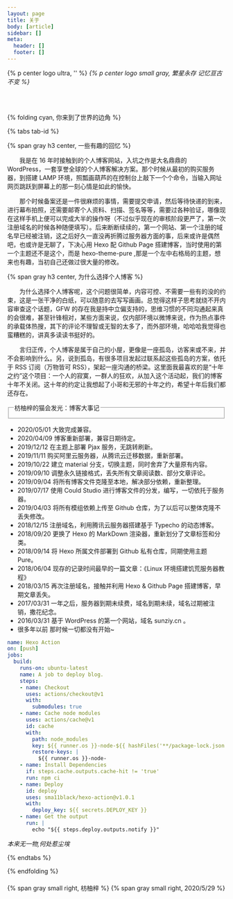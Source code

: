 ```yaml
---
layout: page
title: 关于
body: [article]
sidebar: []
meta:
  header: []
  footer: []
---
```


{% p center logo ultra, '<i class="fal fa-dagger" style="color: #a6d5fa" title="爱我"></i>' %}
*{% p center logo small gray, 繁星永存 记忆亘古不变 %}*

<br>
<br>

{% folding cyan, 你来到了世界的边角 %}

{% tabs tab-id %}

<!-- tab <i class="fal fa-kiss-wink-heart"></i><i style="font-weight: normal;font-style: normal;">&nbsp;关于本站</i> -->

{% span gray h3 center, 一些有趣的回忆 %}

&emsp;&emsp;我是在 16 年时接触到的个人博客网站，入坑之作是大名鼎鼎的 WordPress，一套享誉全球的个人博客解决方案。那个时候从最初的购买服务器，到搭建 LAMP 环境，照瓢画葫芦的在控制台上敲下一个个命令，当输入网址网页跳跃到屏幕上的那一刻心情是如此的愉快。

&emsp;&emsp;那个时候备案还是一件很麻烦的事情，需要提交申请，然后等待快递的到来，进行幕布拍照，还需要邮寄个人资料、扫描、签名等等，需要过各种验证，哪像现在这样手机上便可以完成大半的操作呀（不过似乎现在的审核阶段更严了，第一次注册域名的时候各种随便填写）。后来断断续续的，第一个网站、第一个注册的域名早已经被注销，这之后好久一直没再折腾过服务器方面的事，后来或许是偶然吧，也或许是无聊了，下决心用 Hexo 配 Github Page 搭建博客，当时使用的第一个主题还不是这个，而是 hexo-theme-pure ,那是一个左中右格局的主题，想来也有趣，当初自己还做过很大量的修改。



{% span gray h3 center, 为什么选择个人博客 %}

&emsp;&emsp;为什么选择个人博客呢，这个问题很简单，内容可控、不需要一些有的没的约束，这是一张干净的白纸，可以随意的去写写画画。总觉得这样子思考就绕不开内容审查这个话题，GFW 的存在我是持中立偏支持的，思维习惯的不同沟通起来真的会很难，甚至针锋相对，某些方面来说，仅内部环境以微博来说，作为热点事件的承载体热搜，其下的评论不理智或无智的太多了，而外部环境，哈哈哈我觉得也蛮糟糕的，讲真多读读书挺好的。

&emsp;&emsp;言归正传，个人博客是属于自己的小屋，更像是一座孤岛，访客来或不来，并不会影响到什么。另，说到孤岛，有很多项目发起过联系起这些孤岛的方案，依托于 RSS 订阅（万物皆可 RSS），架起一座沟通的桥梁。这里面我最喜欢的是“十年之约”这个项目：一个人的寂寞，一群人的狂欢，从加入这个活动起，我们的博客十年不关闭。这十年的约定让我想起了小哥和无邪的十年之约，希望十年后我们都还存在。

<div style="display: none">

{% span gray h3 center,关于我 %}

&emsp;&emsp;关于我？不可能的，写是不可能写的，无意泄露的不算，主动暴漏那是不存在滴~

</div>

<!-- endtab -->

<!-- tab <i class="fal fa-kiwi-bird"></i><i style="font-weight: normal;font-style: normal;">&nbsp;博客大事记</i> -->

<div>
    <fieldset class="elem-field field-title">
        <legend>枋柚梓的猫会发光：博客大事记</legend>
    </fieldset>
    <ul class="timeline">
        <li class="timeline-item">
            <div class="timeline-icon timeline-axis">
                <i class="fal fa-bat"></i>
            </div>
            <div class="timeline-content timeline-content-text">
                <div class="timeline-title">2020/05/01 大致完成兼容。</div>
            </div>
        </li>
        <li class="timeline-item">
            <div class="timeline-icon timeline-axis">
                <i class="fal fa-genderless"></i>
            </div>
            <div class="timeline-content timeline-content-text">
                <div class="timeline-title">2020/04/09 博客重新部署，兼容日期待定。</div>
            </div>
        </li>
        <li class="timeline-item">
            <div class="timeline-icon timeline-axis">
                <i class="fal fa-genderless"></i>
            </div>
            <div class="timeline-content timeline-content-text">
                <div class="timeline-title">2019/12/12 在主题上部署 Pjax 服务，无跳转刷新。</div>
            </div>
        </li>
        <li class="timeline-item">
            <div class="timeline-icon timeline-axis">
                <i class="fal fa-genderless"></i>
            </div>
            <div class="timeline-content timeline-content-text">
                <div class="timeline-title">2019/11/11 购买阿里云服务器，从腾讯云迁移数据，重新部署。</div>
            </div>
        </li>
        <li class="timeline-item">
            <div class="timeline-icon timeline-axis">
                <i class="fal fa-genderless"></i>
            </div>
            <div class="timeline-content timeline-content-text">
                <div class="timeline-title">2019/10/22 建立 material 分支，切换主题，同时舍弃了大量原有内容。</div>
            </div>
        </li>
        <li class="timeline-item">
            <div class="timeline-icon timeline-axis">
                <i class="fal fa-genderless"></i>
            </div>
            <div class="timeline-content timeline-content-text">
                <div class="timeline-title">2019/09/10 调整永久链接格式，丢失所有文章阅读数、部分文章评论。</div>
            </div>
        </li>
        <li class="timeline-item">
            <div class="timeline-icon timeline-axis">
                <i class="fal fa-genderless"></i>
            </div>
            <div class="timeline-content timeline-content-text">
                <div class="timeline-title">2019/09/04 将所有博客文件克隆至本地，解决部分依赖，重新整理。</div>
            </div>
        </li>
        <li class="timeline-item">
            <div class="timeline-icon timeline-axis">
                <i class="fal fa-genderless"></i>
            </div>
            <div class="timeline-content timeline-content-text">
                <div class="timeline-title">2019/07/17 使用 Could Studio 进行博客文件的分发，编写，一切依托于服务器。</div>
            </div>
        </li>
        <li class="timeline-item">
            <div class="timeline-icon timeline-axis">
                <i class="fal fa-genderless"></i>
            </div>
            <div class="timeline-content timeline-content-text">
                <div class="timeline-title">2019/04/03 将所有模组依赖上传至 Github 仓库，为了以后可以整体克隆不丢失修改。</div>
            </div>
        </li>
        <li class="timeline-item">
            <div class="timeline-icon timeline-axis">
                <i class="fal fa-genderless"></i>
            </div>
            <div class="timeline-content timeline-content-text">
                <div class="timeline-title">2018/12/15 注册域名，利用腾讯云服务器搭建基于 Typecho 的动态博客。</div>
            </div>
        </li>
        <li class="timeline-item">
            <div class="timeline-icon timeline-axis">
                <i class="fal fa-genderless"></i>
            </div>
            <div class="timeline-content timeline-content-text">
                <div class="timeline-title">2018/09/20 更换了 Hexo 的 MarkDown 渲染器，重新划分了文章标签和分类。</div>
            </div>
        </li>
        <li class="timeline-item">
            <div class="timeline-icon timeline-axis">
                <i class="fal fa-genderless"></i>
            </div>
            <div class="timeline-content timeline-content-text">
                <div class="timeline-title">2018/09/14 将 Hexo 所属文件部署到 Github 私有仓库，同期使用主题 Pure。</div>
            </div>
        </li>
        <li class="timeline-item">
            <div class="timeline-icon timeline-axis">
                <i class="fal fa-genderless"></i>
            </div>
            <div class="timeline-content timeline-content-text">
                <div class="timeline-title">2018/06/04 现存的记录时间最早的一篇文章：《Linux 环境搭建饥荒服务器教程》</div>
            </div>
        </li>
        <li class="timeline-item">
            <div class="timeline-icon timeline-axis">
                <i class="fal fa-genderless"></i>
            </div>
            <div class="timeline-content timeline-content-text">
                <div class="timeline-title">2018/03/15 再次注册域名，接触并利用 Hexo & Github Page 搭建博客，早期文章丢失。</div>
            </div>
        </li>
        <li class="timeline-item">
            <div class="timeline-icon timeline-axis">
                <i class="fal fa-genderless"></i>
            </div>
            <div class="timeline-content timeline-content-text">
                <div class="timeline-title">2017/03/31 一年之后，服务器到期未续费，域名到期未续，域名过期被注销，撒花纪念。</div>
            </div>
        </li>
        <li class="timeline-item">
            <div class="timeline-icon timeline-axis">
                <i class="fal fa-genderless"></i>
            </div>
            <div class="timeline-content timeline-content-text">
                <div class="timeline-title">2016/03/31 基于 WordPress 的第一个网站，域名 <span class="bb_spoiler" title="可惜已经被注销了">sunziy.cn</span> 。</div>
            </div>
        </li>
        <li class="timeline-item">
            <div class="timeline-icon timeline-axis">
                <i class="fal fa-fan fa-spin"></i>
            </div>
            <div class="timeline-content timeline-content-text">
                <div class="timeline-title">很多年以前 那时候一切都没有开始~</div>
            </div>
        </li>
    </ul>
</div>

<!-- endtab -->

<!-- tab <i class="fal fa-code-branch"></i><i style="font-weight: normal;font-style: normal;">&nbsp;自动部署</i> -->

```yml
name: Hexo Action
on: [push]
jobs:
  build:
    runs-on: ubuntu-latest
    name: A job to deploy blog.
    steps:
    - name: Checkout
      uses: actions/checkout@v1
      with:
        submodules: true
    - name: Cache node modules
      uses: actions/cache@v1
      id: cache
      with:
        path: node_modules
        key: ${{ runner.os }}-node-${{ hashFiles('**/package-lock.json') }}
        restore-keys: |
          ${{ runner.os }}-node-
    - name: Install Dependencies
      if: steps.cache.outputs.cache-hit != 'true'
      run: npm ci
    - name: Deploy
      id: deploy
      uses: sma11black/hexo-action@v1.0.1
      with:
        deploy_key: ${{ secrets.DEPLOY_KEY }}
    - name: Get the output
      run: |
        echo "${{ steps.deploy.outputs.notify }}"
```

<!-- endtab -->

<!-- tab <i class="fal fa-fingerprint"></i> -->

*本来无一物,何处惹尘埃*

<!-- endtab -->

{% endtabs %}

{% endfolding %}

<div style="margin-top: 20px;"></div>

{% span gray small right, 枋柚梓 %}
{% span gray small right, 2020/5/29 %}

<div style="margin-top: -50px;"></div>